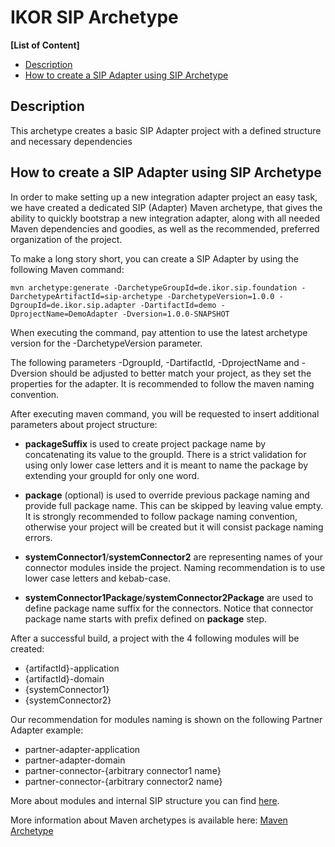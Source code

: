 # IKOR SIP Archetype

**[List of Content]**
- [Description](#description)
- [How to create a SIP Adapter using SIP Archetype](#how-to-create-a-sip-adapter-using-sip-archetype)

## Description

This archetype creates a basic SIP Adapter project with a defined structure and necessary dependencies

## How to create a SIP Adapter using SIP Archetype

In order to make setting up a new integration adapter project an easy task, we have created a dedicated SIP (Adapter) Maven archetype, that gives the ability to quickly bootstrap a new integration adapter, along with all needed Maven dependencies and goodies, as well as the recommended, preferred organization of the project.

To make a long story short, you can create a SIP Adapter by using the following Maven command:

`
mvn archetype:generate -DarchetypeGroupId=de.ikor.sip.foundation -DarchetypeArtifactId=sip-archetype -DarchetypeVersion=1.0.0 -DgroupId=de.ikor.sip.adapter -DartifactId=demo -DprojectName=DemoAdapter -Dversion=1.0.0-SNAPSHOT
`

When executing the command, pay attention to use the latest archetype version for the -DarchetypeVersion parameter.

The following parameters -DgroupId, -DartifactId, -DprojectName and -Dversion should be adjusted to better match your project,
as they set the properties for the adapter. It is recommended to follow the maven naming convention.

After executing maven command, you will be requested to insert additional parameters about project structure:

- **packageSuffix** is used to create project package name by concatenating its value to the groupId. There is a strict validation
for using only lower case letters and it is meant to name the package by extending your groupId for only one word.

- **package** (optional) is used to override previous package naming and provide full package name. This can be skipped by leaving value empty.
It is strongly recommended to follow package naming convention, otherwise your project will be created but it will consist
package naming errors.

- **systemConnector1**/**systemConnector2** are representing names of your connector modules inside the project.
Naming recommendation is to use lower case letters and kebab-case.

- **systemConnector1Package**/**systemConnector2Package** are used to define package name suffix for the connectors. Notice that
  connector package name starts with prefix defined on **package** step.

After a successful build, a project with the 4 following modules will be created:

- {artifactId}-application
- {artifactId}-domain
- {systemConnector1}
- {systemConnector2}

Our recommendation for modules naming is shown on the following Partner Adapter example:

- partner-adapter-application
- partner-adapter-domain
- partner-connector-{arbitrary connector1 name}
- partner-connector-{arbitrary connector2 name}

More about modules and internal SIP structure you can find [here](../README.md).

More information about Maven archetypes is available here:
[Maven Archetype](https://maven.apache.org/guides/introduction/introduction-to-archetypes.html)
